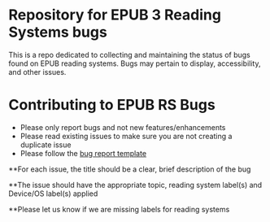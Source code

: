 
# Repository for EPUB 3 Reading Systems bugs

This is a repo dedicated to collecting and maintaining the status of bugs found on EPUB reading systems. Bugs may pertain to display, accessibility, and other issues.

# Contributing to EPUB RS Bugs
* Please only report bugs and not new features/enhancements
* Please read existing issues to make sure you are not creating a duplicate issue
* Please follow the [bug report template](https://github.com/w3c/epub-rs-bugs/blob/master/bug-report-template.md) 

**For each issue, the title should be a clear, brief description of the bug

**The issue should have the appropriate topic, reading system label(s) and Device/OS label(s) applied

**Please let us know if we are missing labels for reading systems
